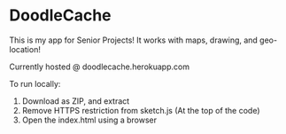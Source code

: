 # DoodleCache

This is my app for Senior Projects!
It works with maps, drawing, and geo-location!

Currently hosted @ doodlecache.herokuapp.com

To run locally:

1. Download as ZIP, and extract
2. Remove HTTPS restriction from sketch.js (At the top of the code)
3. Open the index.html using a browser
